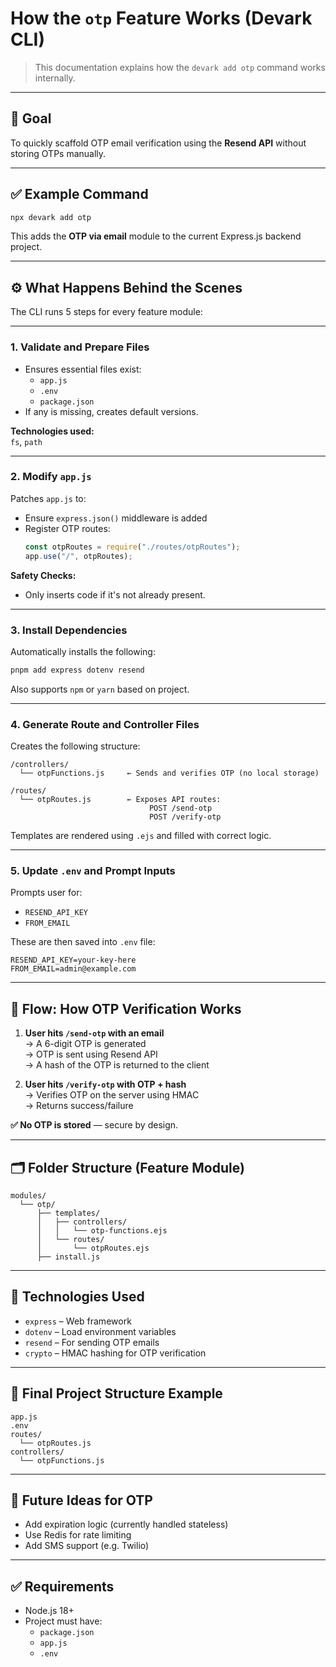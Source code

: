 
# How the `otp` Feature Works (Devark CLI)

> This documentation explains how the `devark add otp` command works internally.

---

## 🔐 Goal

To quickly scaffold OTP email verification using the **Resend API** without storing OTPs manually.

---

## ✅ Example Command

```bash
npx devark add otp
```

This adds the **OTP via email** module to the current Express.js backend project.

---

## ⚙️ What Happens Behind the Scenes

The CLI runs 5 steps for every feature module:

---

### 1. Validate and Prepare Files

- Ensures essential files exist:  
  - `app.js`  
  - `.env`  
  - `package.json`
- If any is missing, creates default versions.

**Technologies used:**  
`fs`, `path`

---

### 2. Modify `app.js`

Patches `app.js` to:

- Ensure `express.json()` middleware is added
- Register OTP routes:
  ```js
  const otpRoutes = require("./routes/otpRoutes");
  app.use("/", otpRoutes);
  ```

**Safety Checks:**
- Only inserts code if it's not already present.

---

### 3. Install Dependencies

Automatically installs the following:

```bash
pnpm add express dotenv resend
```

Also supports `npm` or `yarn` based on project.

---

### 4. Generate Route and Controller Files

Creates the following structure:

```
/controllers/
  └── otpFunctions.js     ← Sends and verifies OTP (no local storage)

/routes/
  └── otpRoutes.js        ← Exposes API routes:
                               POST /send-otp
                               POST /verify-otp
```

Templates are rendered using `.ejs` and filled with correct logic.

---

### 5. Update `.env` and Prompt Inputs

Prompts user for:

- `RESEND_API_KEY`
- `FROM_EMAIL`

These are then saved into `.env` file:

```
RESEND_API_KEY=your-key-here
FROM_EMAIL=admin@example.com
```

---

## 🔄 Flow: How OTP Verification Works

1. **User hits `/send-otp` with an email**  
   → A 6-digit OTP is generated  
   → OTP is sent using Resend API  
   → A hash of the OTP is returned to the client

2. **User hits `/verify-otp` with OTP + hash**  
   → Verifies OTP on the server using HMAC  
   → Returns success/failure

**✅ No OTP is stored** — secure by design.

---

## 🗂 Folder Structure (Feature Module)

```
modules/
  └── otp/
      ├── templates/
      │   ├── controllers/
      │   │   └── otp-functions.ejs
      │   └── routes/
      │       └── otpRoutes.ejs
      ├── install.js
```

---

## 🧰 Technologies Used

- `express` – Web framework
- `dotenv` – Load environment variables
- `resend` – For sending OTP emails
- `crypto` – HMAC hashing for OTP verification

---

## 📂 Final Project Structure Example

```
app.js
.env
routes/
  └── otpRoutes.js
controllers/
  └── otpFunctions.js
```

---


## 🌟 Future Ideas for OTP

- Add expiration logic (currently handled stateless)
- Use Redis for rate limiting
- Add SMS support (e.g. Twilio)

---

## ✅ Requirements

- Node.js 18+
- Project must have:
  - `package.json`
  - `app.js`
  - `.env`
